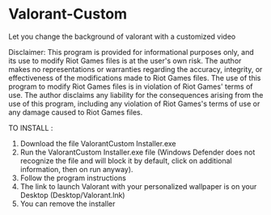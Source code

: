 # Valorant-Custom
Let you change the background of valorant with a customized video


Disclaimer:
This program is provided for informational purposes only, and its use to modify Riot Games files is at the user's own risk. The author makes no representations or warranties regarding the accuracy, integrity, or effectiveness of the modifications made to Riot Games files. The use of this program to modify Riot Games files is in violation of Riot Games' terms of use. The author disclaims any liability for the consequences arising from the use of this program, including any violation of Riot Games's terms of use or any damage caused to Riot Games files.


TO INSTALL :
1) Download the file ValorantCustom Installer.exe
2) Run the ValorantCustom Installer.exe file (Windows Defender does not recognize the file and will block it by default, click on additional information, then on run anyway).
3) Follow the program instructions
4) The link to launch Valorant with your personalized wallpaper is on your Desktop (Desktop/Valorant.lnk)
5) You can remove the installer

